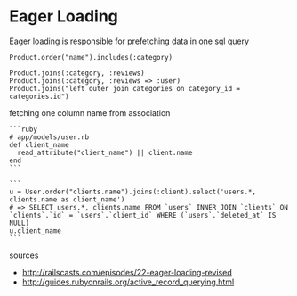 

# Eager Loading

Eager loading is responsible for prefetching data in one sql query 

    Product.order("name").includes(:category)

    Product.joins(:category, :reviews)
    Product.joins(:category, :reviews => :user)
    Product.joins("left outer join categories on category_id = categories.id")

fetching one column name from association

    ```ruby
    # app/models/user.rb
    def client_name
      read_attribute("client_name") || client.name
    end
    ```
    
    ```
    u = User.order("clients.name").joins(:client).select('users.*, clients.name as client_name')
    # => SELECT users.*, clients.name FROM `users` INNER JOIN `clients` ON `clients`.`id` = `users`.`client_id` WHERE (`users`.`deleted_at` IS NULL)
    u.client_name
    ```

sources

* http://railscasts.com/episodes/22-eager-loading-revised
* http://guides.rubyonrails.org/active_record_querying.html
